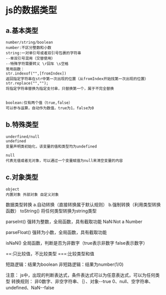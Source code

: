 # js的数据类型

## a.基本类型 
	number/string/boolean
	number:不区分整数和小数
	string:一对单引号或者双引号包裹的字符串
	--单双引号混用（交替使用）
	--特殊字符需要转义 \r回车 \s空格
	常用函数：
	str.indexof("",[fromIndex])
	返回指定字符串在str中第一次出现的位置（从fromIndex开始找第一次出现的位置）
	str.replace("","");
	将指定字符串替换为指定支付串，只替换第一个，属于不完全替换
	
	
	boolean:仅有两个值（true,false）
	可以参与运算，自动作为数值，true为1，false为0
	
## b.特殊类型
	underfined/null
	undefined
	变量声明类初始化，该变量的值和类型均为undefined
	
	null
	代表无值或者无对象，可以通过一个变量赋值为null来清空变量的内容

	
## c.对象类型
	object
	内置对象 外部对象 自定义对象
	
	
数据类型转换
a.自动转换（直接转换属于默认规则）
b.强制转换（利用类型转换函数）
toString()
将任何类型转换为string类型

parseInt()
强转为整数，全局函数，具有截取功能
NaN:Not a Number

parseFloat()
强转为小数，全局函数，具有截取功能

isNaN()
全局函数，判断是否为非数字（true表示非数字 false表示数字）


==:只比较值，不比较类型
===:比较类型和值

短路逻辑：结果为boolean
非短路逻辑：结果为number(1/0)

注意：
js中，出现的判断表达式，条件表达式可以为任意表达式，可以为任何类型
转换规则：
非0数字、非空字符串、｛｝、对象--true
0、null、空字符串、undefined、NaN--false







	
